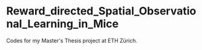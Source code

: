 # Reward_directed_Spatial_Observational_Learning_in_Mice
Codes for my Master's Thesis project at ETH Zürich.
